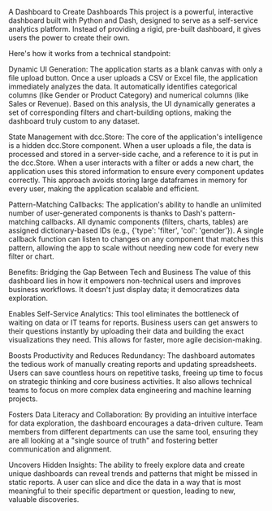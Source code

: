 A Dashboard to Create Dashboards
This project is a powerful, interactive dashboard built with Python and Dash, designed to serve as a self-service analytics platform. Instead of providing a rigid, pre-built dashboard, it gives users the power to create their own.

Here's how it works from a technical standpoint:

Dynamic UI Generation: The application starts as a blank canvas with only a file upload button. Once a user uploads a CSV or Excel file, the application immediately analyzes the data. It automatically identifies categorical columns (like Gender or Product Category) and numerical columns (like Sales or Revenue). Based on this analysis, the UI dynamically generates a set of corresponding filters and chart-building options, making the dashboard truly custom to any dataset.

State Management with dcc.Store: The core of the application's intelligence is a hidden dcc.Store component. When a user uploads a file, the data is processed and stored in a server-side cache, and a reference to it is put in the dcc.Store. When a user interacts with a filter or adds a new chart, the application uses this stored information to ensure every component updates correctly. This approach avoids storing large dataframes in memory for every user, making the application scalable and efficient.

Pattern-Matching Callbacks: The application's ability to handle an unlimited number of user-generated components is thanks to Dash's pattern-matching callbacks. All dynamic components (filters, charts, tables) are assigned dictionary-based IDs (e.g., {'type': 'filter', 'col': 'gender'}). A single callback function can listen to changes on any component that matches this pattern, allowing the app to scale without needing new code for every new filter or chart.

Benefits: Bridging the Gap Between Tech and Business
The value of this dashboard lies in how it empowers non-technical users and improves business workflows. It doesn't just display data; it democratizes data exploration.

Enables Self-Service Analytics: This tool eliminates the bottleneck of waiting on data or IT teams for reports. Business users can get answers to their questions instantly by uploading their data and building the exact visualizations they need. This allows for faster, more agile decision-making.

Boosts Productivity and Reduces Redundancy: The dashboard automates the tedious work of manually creating reports and updating spreadsheets. Users can save countless hours on repetitive tasks, freeing up time to focus on strategic thinking and core business activities. It also allows technical teams to focus on more complex data engineering and machine learning projects.

Fosters Data Literacy and Collaboration: By providing an intuitive interface for data exploration, the dashboard encourages a data-driven culture. Team members from different departments can use the same tool, ensuring they are all looking at a "single source of truth" and fostering better communication and alignment.

Uncovers Hidden Insights: The ability to freely explore data and create unique dashboards can reveal trends and patterns that might be missed in static reports. A user can slice and dice the data in a way that is most meaningful to their specific department or question, leading to new, valuable discoveries.
